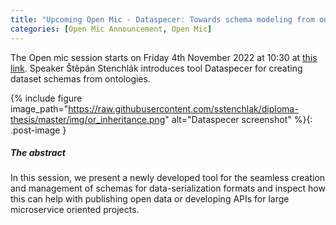 ```yaml
---
title: "Upcoming Open Mic - Dataspecer: Towards schema modeling from ontologies"
categories: [Open Mic Announcement, Open Mic]
---
```


The Open mic session starts on Friday 4th November 2022 at 10:30 at [this link](-kbss). Speaker Štěpán Stenchlák introduces tool Dataspecer for creating dataset schemas from ontologies.

{% include figure image_path="https://raw.githubusercontent.com/sstenchlak/diploma-thesis/master/img/or_inheritance.png" alt="Dataspecer screenshot" %}{: .post-image }

##### The abstract

In this session, we present a newly developed tool for the seamless creation and management of schemas for data-serialization formats and inspect how this can help with publishing open data or developing APIs for large microservice oriented projects.
